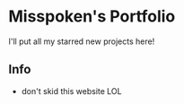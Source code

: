 # Misspoken's Portfolio
I'll put all my starred new projects here!

## Info
- don't skid this website LOL
